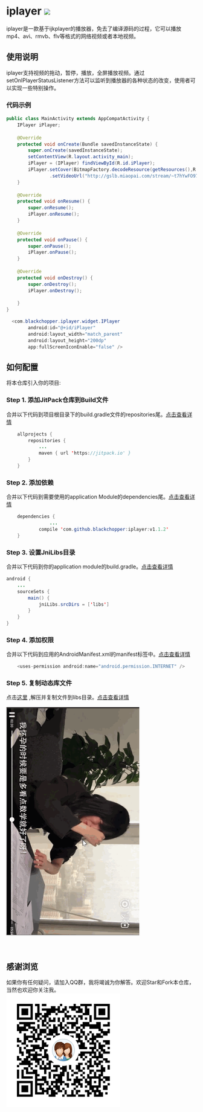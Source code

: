 # iplayer [![](https://jitpack.io/v/blackchopper/iplayer.svg)](https://jitpack.io/#blackchopper/iplayer)
iplayer是一款基于ijkplayer的播放器，免去了编译源码的过程，它可以播放mp4、avi、rmvb、flv等格式的网络视频或者本地视频。
## 使用说明
iplayer支持视频的拖动，暂停，播放，全屏播放视频。通过setOnIPlayerStatusListener方法可以监听到播放器的各种状态的改变，使用者可以实现一些特别操作。
### 代码示例
```Java
public class MainActivity extends AppCompatActivity {
    IPlayer iPlayer;

    @Override
    protected void onCreate(Bundle savedInstanceState) {
        super.onCreate(savedInstanceState);
        setContentView(R.layout.activity_main);
        iPlayer = (IPlayer) findViewById(R.id.iPlayer);
        iPlayer.setCover(BitmapFactory.decodeResource(getResources(),R.mipmap.ic_launcher))
                .setVideoUrl("http://gslb.miaopai.com/stream/~t7hYwFO974U4fDLTI3basB81DRAFPYTMjdPgw__.mp4?mpflag=64&vend=1&os=3&partner=4&platform=2&cookie_id=&refer=miaopai&scid=%7Et7hYwFO974U4fDLTI3basB81DRAFPYTMjdPgw__");
    }

    @Override
    protected void onResume() {
        super.onResume();
        iPlayer.onResume();
    }

    @Override
    protected void onPause() {
        super.onPause();
        iPlayer.onPause();
    }

    @Override
    protected void onDestroy() {
        super.onDestroy();
        iPlayer.onDestroy();

    }
}
```
```Java
  <com.blackchopper.iplayer.widget.IPlayer
        android:id="@+id/iPlayer"
        android:layout_width="match_parent"
        android:layout_height="200dp"
        app:fullScreenIconEnable="false" />
```

## 如何配置
将本仓库引入你的项目:
### Step 1. 添加JitPack仓库到Build文件
合并以下代码到项目根目录下的build.gradle文件的repositories尾。[点击查看详情](https://github.com/blackchopper/CarouselBanner/blob/master/root_build.gradle.png)
```Java
	allprojects {
		repositories {
			...
			maven { url 'https://jitpack.io' }
		}
	}
```
### Step 2. 添加依赖   
合并以下代码到需要使用的application Module的dependencies尾。[点击查看详情](https://github.com/blackchopper/CarouselBanner/blob/master/application_build.gradle.png)
```Java
	dependencies {
                ...
	        compile 'com.github.blackchopper:iplayer:v1.1.2'
	}
```
### Step 3. 设置JniLibs目录
合并以下代码到你的application module的build.gradle。[点击查看详情](https://github.com/blackchopper/gifengine/blob/master/jnilibs.png)
```Java
android {
    ...
    sourceSets {
        main() {
            jniLibs.srcDirs = ['libs']
        }
    }
}

```
### Step 4. 添加权限
合并以下代码到应用的AndroidManifest.xml的manifest标签中。[点击查看详情](https://github.com/blackchopper/OnHttp/blob/master/androimanifest.png)
```Java
    <uses-permission android:name="android.permission.INTERNET" />
```
### Step 5. 复制动态库文件
点击[这里](https://raw.githubusercontent.com/blackchopper/iplayer/master/libs.7z) ,解压并复制文件到libs目录。[点击查看详情](https://github.com/blackchopper/gifengine/blob/master/libs.png)
<br><br>![Text Image](https://github.com/blackchopper/iplayer/blob/master/iplayer.gif)
<br><br><br>
## 感谢浏览
如果你有任何疑问，请加入QQ群，我将竭诚为你解答。欢迎Star和Fork本仓库，当然也欢迎你关注我。
<br>
![Image Text](https://github.com/blackchopper/CarouselBanner/blob/master/qq_group.png)
